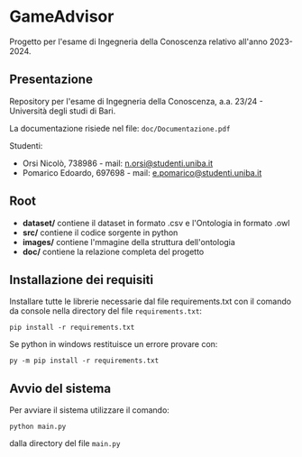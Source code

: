 # GameAdvisor
Progetto per l'esame di Ingegneria della Conoscenza relativo all'anno 2023-2024.

## Presentazione
Repository per l'esame di Ingegneria della Conoscenza, a.a. 23/24 - Università degli studi di Bari.

La documentazione risiede nel file: ```doc/Documentazione.pdf```

Studenti:
* Orsi Nicolò, 738986 - mail: n.orsi@studenti.uniba.it
* Pomarico Edoardo, 697698 - mail: e.pomarico@studenti.uniba.it

## Root
- **dataset/** contiene il dataset in formato .csv e l'Ontologia in formato .owl
- **src/** contiene il codice sorgente in python
- **images/** contiene l'mmagine della struttura dell'ontologia
- **doc/** contiene la relazione completa del progetto

## Installazione dei requisiti
Installare tutte le librerie necessarie dal file requirements.txt con il comando da console nella directory del file ```requirements.txt```:

```pip install -r requirements.txt```

Se python in windows restituisce un errore provare con:

```py -m pip install -r requirements.txt```

## Avvio del sistema
Per avviare il sistema utilizzare il comando:
  
  ```python main.py```
  
dalla directory del file ```main.py```
